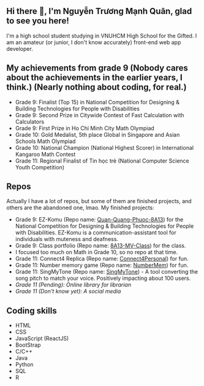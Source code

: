 ## Hi there 👋, I'm Nguyễn Trương Mạnh Quân, glad to see you here!

I'm a high school student studying in VNUHCM High School for the Gifted. I am an amateur (or junior, I don't know accurately) front-end web app developer.

## My achievements from grade 9 (Nobody cares about the achievements in the earlier years, I think.) (Nearly nothing about coding, for real.)
- Grade 9: Finalist (Top 15) in National Competition for Designing & Building Technologies for People with Disabilities
- Grade 9: Second Prize in Citywide Contest of Fast Calculation with Calculators
- Grade 9: First Prize in Ho Chi Minh City Math Olympiad
- Grade 10: Gold Medalist, 5th place Global in Singapore and Asian Schools Math Olympiad
- Grade 10: National Champion (National Highest Scorer) in International Kangaroo Math Contest
- Grade 11: Regional Finalist of Tin học trẻ (National Computer Science Youth Competition)

## Repos
Actually I have a lot of repos, but some of them are finished projects, and others are the abandoned one, lmao.
My finished projects:
- Grade 9: EZ-Komu (Repo name: [Quan-Quang-Phuoc-8A13](https://github.com/NTMQuannuaQMTN/Quan-Quang-Phuoc-8A13)) for the National Competition for Designing & Building Technologies for People with Disabilities. EZ-Komu is a communication-assistant tool for individuals with muteness and deafness.
- Grade 9: Class portfolio (Repo name: [8A13-MV-Class](https://github.com/NTMQuannuaQMTN/8A13-MV-Class/)) for the class.
- I focused too much on Math in Grade 10, so no repo at that time.
- Grade 11: Connect4 Replica (Repo name: [Connect4Personal](https://github.com/NTMQuannuaQMTN/Connect4Personal)) for fun.
- Grade 11: Number memory game (Repo name: [NumberMem](https://github.com/NTMQuannuaQMTN/NumberMem)) for fun.
- Grade 11: SingMyTone (Repo name: [SingMyTone](https://github.com/NTMQuannuaQMTN/SingMyTone)) - A tool converting the song pitch to match your voice. Positively impacting about 100 users.
- *Grade 11 (Pending): Online library for librarian*
- *Grade 11 (Don't know yet): A social media*

## Coding skills
- HTML
- CSS
- JavaScript (ReactJS)
- BootStrap
- C/C++
- Java
- Python
- SQL
- R
